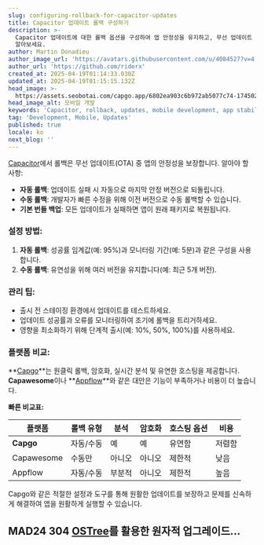 ```yaml
---
slug: configuring-rollback-for-capacitor-updates
title: Capacitor 업데이트 롤백 구성하기
description: >-
  Capacitor 업데이트에 대한 롤백 옵션을 구성하여 앱 안정성을 유지하고, 무선 업데이트 중 원활한 사용자 경험을 보장하는 방법을
  알아보세요.
author: Martin Donadieu
author_image_url: 'https://avatars.githubusercontent.com/u/4084527?v=4'
author_url: 'https://github.com/riderx'
created_at: 2025-04-19T01:14:33.030Z
updated_at: 2025-04-19T01:15:15.132Z
head_image: >-
  https://assets.seobotai.com/capgo.app/6802ea903c6b972ab5077c74-1745025315132.jpg
head_image_alt: 모바일 개발
keywords: 'Capacitor, rollback, updates, mobile development, app stability'
tag: 'Development, Mobile, Updates'
published: true
locale: ko
next_blog: ''
---
```

[Capacitor](https://capacitorjs.com/)에서 롤백은 무선 업데이트(OTA) 중 앱의 안정성을 보장합니다. 알아야 할 사항:

-   **자동 롤백**: 업데이트 실패 시 자동으로 마지막 안정 버전으로 되돌립니다.
-   **수동 롤백**: 개발자가 빠른 수정을 위해 이전 버전으로 수동 롤백할 수 있습니다.
-   **기본 번들 백업**: 모든 업데이트가 실패하면 앱이 원래 패키지로 복원됩니다.

### 설정 방법:

1.  **자동 롤백**: 성공률 임계값(예: 95%)과 모니터링 기간(예: 5분)과 같은 구성을 사용합니다.
2.  **수동 롤백**: 유연성을 위해 여러 버전을 유지합니다(예: 최근 5개 버전).

### 관리 팁:

-   출시 전 스테이징 환경에서 업데이트를 테스트하세요.
-   업데이트 성공률과 오류를 모니터링하여 조기에 롤백을 트리거하세요.
-   영향을 최소화하기 위해 단계적 출시(예: 10%, 50%, 100%)를 사용하세요.

### 플랫폼 비교:

**[Capgo](https://capgo.app/)**는 원클릭 롤백, 암호화, 실시간 분석 및 유연한 호스팅을 제공합니다. **Capawesome**이나 **[Appflow](https://ionic.io/appflow/)**와 같은 대안은 기능이 부족하거나 비용이 더 높습니다.

**빠른 비교표:**

| 플랫폼 | 롤백 유형 | 분석 | 암호화 | 호스팅 옵션 | 비용 |
| --- | --- | --- | --- | --- | --- |
| **Capgo** | 자동/수동 | 예 | 예 | 유연함 | 저렴함 |
| Capawesome | 수동만 | 아니오 | 아니오 | 제한적 | 낮음 |
| Appflow | 자동/수동 | 부분적 | 아니오 | 제한적 | 높음 |

Capgo와 같은 적절한 설정과 도구를 통해 원활한 업데이트를 보장하고 문제를 신속하게 해결하여 앱을 원활하게 실행할 수 있습니다.

## MAD24 304 [OSTree](https://en.wikipedia.org/wiki/OSTree)를 활용한 원자적 업그레이드...
